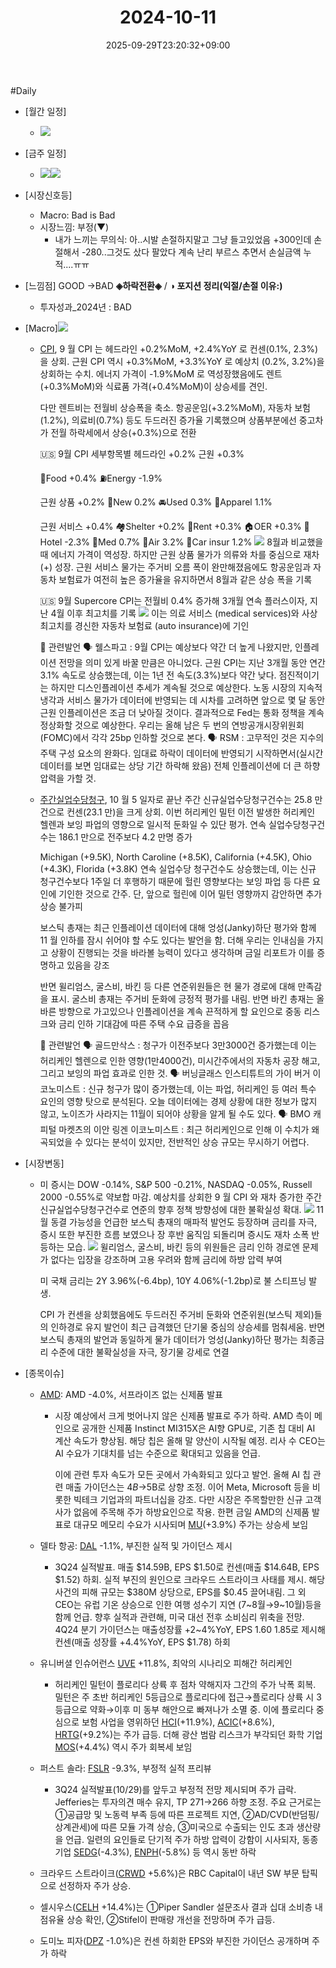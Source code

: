 ﻿---
title: "2024-10-11"
date: 2025-09-29T23:20:32+09:00
lastmod: 2025-10-02T20:04:46+09:00
type: docs
sidebar:
  open: true
weight: 9
---
<div style="display:none">
  <meta property="article:published_time" content="2025-09-29T14:20:32Z" />
  <meta property="article:modified_time" content="2025-10-02T11:04:46Z" />
</div>
#Daily 

- [월간 일정]
	- ![](Pasted%20image%2020241004221853.png)

- [금주 일정]
	- ![](Pasted%20image%2020241004222226.png)![](Pasted%20image%2020241004221834.png)

- [시장신호등]
	- Macro: Bad is Bad
	- 시장느낌: 부정(▼)
		- 내가 느끼는 무의식: 아..시발 손절하지말고 그냥 들고있었음 +300인데 손절해서 -280..그것도 샀다 팔았다 계속 난리 부르스 추면서 손실금액 누적....ㅠㅠ

- [느낌점] GOOD →BAD **◈하락전환◈** / **◑ 포지션 정리(익절/손절 이유:)**
	- 투자성과_2024년 : BAD

- [Macro]![](Pasted%20image%2020241012002104.png)
	- [CPI](/industry-study/cpi/), 9 월 CPI 는 헤드라인 +0.2%MoM, +2.4%YoY 로 컨센(0.1%, 2.3%)을 상회. 근원 CPI 역시 +0.3%MoM, +3.3%YoY 로 예상치 (0.2%, 3.2%)을 상회하는 수치. 에너지 가격이 -1.9%MoM 로 역성장했음에도 렌트(+0.3%MoM)와 식료품 가격(+0.4%MoM)이 상승세를 견인. 
	  
	  다만 렌트비는 전월비 상승폭을 축소. 항공운임(+3.2%MoM), 자동차 보험(1.2%), 의료비(0.7%) 등도 두드러진 증가율 기록했으며 상품부분에선 중고차가 전월 하락세에서 상승(+0.3%)으로 전환
	  
	  🇺🇸 9월 CPI 세부항목별
		헤드라인 +0.2%
		근원 +0.3%
		
		🍲Food +0.4%
		⛽️Energy -1.9%
		
		근원 상품 +0.2%
		🚗New  0.2%
		🚘Used 0.3%
		👕Apparel 1.1%
		  
		근원 서비스 +0.4%
		🏘️Shelter +0.2%
		  🏡Rent +0.3%
		  🏠OER +0.3%
		  🏨Hotel -2.3%
		🏥Med 0.7%
		🛫Air 3.2%
		📜Car insur 1.2%
		![](Pasted%20image%2020241012001931.png)
		8월과 비교했을 때 에너지 가격이 역성장. 하지만 근원 상품 물가가 의류와 차를 중심으로 재차 (+) 성장. 근원 서비스 물가는 주거비 오름 폭이 완만해졌음에도 항공운임과 자동차 보험료가 여전히 높은 증가율을 유지하면서 8월과 같은 상승 폭을 기록
		
		🇺🇸 9월 Supercore CPI는 전월비 0.4% 증가해 3개월 연속 플러스이자, 지난 4월 이후 최고치를 기록
		![](Pasted%20image%2020241012001949.png)
		이는 의료 서비스 (medical services)와 사상 최고치를 경신한 자동차 보험료 (auto insurance)에 기인
		
		📣 관련발언
	    🗣 웰스파고 :
	      9월 CPI는 예상보다 약간 더 높게 나왔지만, 인플레이션 전망을 의미 있게 바꿀 만큼은 아니었다. 근원 CPI는 지난 3개월 동안 연간 3.1% 속도로 상승했는데, 이는 1년 전 속도(3.3%)보다 약간 낮다. 점진적이기는 하지만 디스인플레이션 추세가 계속될 것으로 예상한다. 노동 시장의 지속적 냉각과 서비스 물가가 데이터에 반영되는 데 시차를 고려하면 앞으로 몇 달 동안 근원 인플레이션은 조금 더 낮아질 것이다. 결과적으로 Fed는 통화 정책을 계속 정상화할 것으로 예상한다. 우리는 올해 남은 두 번의 연방공개시장위원회(FOMC)에서 각각 25bp 인하할 것으로 본다. 
	    🗣 RSM :
	      고무적인 것은 지수의 주택 구성 요소의 완화다. 임대료 하락이 데이터에 반영되기 시작하면서(실시간 데이터를 보면 임대료는 상당 기간 하락해 왔음) 전체 인플레이션에 더 큰 하향 압력을 가할 것.
	  
	- [주간실업수당청구](/industry-study/주간실업수당청구/), 10 월 5 일자로 끝난 주간 신규실업수당청구건수는 25.8 만건으로 컨센(23.1 만)을 크게 상회. 이번 허리케인 밀턴 이전 발생한 허리케인 헬렌과 보잉 파업의 영향으로 일시적 둔화일 수 있단 평가. 연속 실업수당청구건수는 186.1 만으로 전주보다 4.2 만명 증가 
	  
	  Michigan (+9.5K), North Caroline (+8.5K), California (+4.5K), Ohio (+4.3K), Florida (+3.8K) 연속 실업수당 청구건수도 상승했는데, 이는 신규 청구건수보다 1주일 더 후행하기 때문에 헐린 영향보다는 보잉 파업 등 다른 요인에 기인한 것으로 간주. 단, 앞으로 헐린에 이어 밀턴 영향까지 감안하면 추가 상승 불가피
	  
	  보스틱 총재는 최근 인플레이션 데이터에 대해 엉성(Janky)하단 평가와 함께 11 월 인하를 잠시 쉬어야 할 수도 있다는 발언을 함. 더해 우리는 인내심을 가지고 상황이 진행되는 것을 바라볼 능력이 있다고 생각하며 금일 리포트가 이를 증명하고 있음을 강조 
	  
	  반면 윌리엄스, 굴스비, 바킨 등 다른 연준위원들은 현 물가 경로에 대해 만족감을 표시. 굴스비 총재는 주거비 둔화에 긍정적 평가를 내림. 반면 바킨 총재는 올바른 방향으로 가고있으나 인플레이션을 계속 끈적하게 할 요인으로 중동 리스크와 금리 인하 기대감에 따른 주택 수요 급증을 꼽음
	  
	  📣 관련발언
	    🗣 골드만삭스 :
	      청구가 이전주보다 3만3000건 증가했는데 이는 허리케인 헬렌으로 인한 영향(1만4000건), 미시간주에서의 자동차 공장 해고, 그리고 보잉의 파업 효과로 인한 것. 
	    🗣 버닝글래스 인스티튜트의 가이 버거 이코노미스트 :
	      신규 청구가 많이 증가했는데, 이는 파업, 허리케인 등 여러 특수 요인의 영향 탓으로 분석된다. 오늘 데이터에는 경제 상황에 대한 정보가 많지 않고, 노이즈가 사라지는 11월이 되어야 상황을 알게 될 수도 있다. 
	    🗣 BMO 캐피털 마켓츠의 이안 링겐 이코노미스트 :
	      최근 허리케인으로 인해 이 수치가 왜곡되었을 수 있다는 분석이 있지만, 전반적인 상승 규모는 무시하기 어렵다.

- [시장변동]
	- 미 증시는 DOW -0.14%, S&P 500 -0.21%, NASDAQ -0.05%, Russell 2000 -0.55%로 약보합 마감. 예상치를 상회한 9 월 CPI 와 재차 증가한 주간 신규실업수당청구건수로 연준의 향후 정책 방향성에 대한 불확실성 확대. 
	  ![](Pasted%20image%2020241012002609.png)
	  11월 동결 가능성을 언급한 보스틱 총재의 매파적 발언도 등장하며 금리를 자극, 증시 또한 부진한 흐름 보였으나 장 후반 움직임 되돌리며 증시도 재차 소폭 반등하는 모습.
	  ![](Pasted%20image%2020241012002600.png)
	  윌리엄스, 굴스비, 바킨 등의 위원들은 금리 인하 경로엔 문제가 없다는 입장을 강조하며 고용 우려와 함께 금리에 하방 압력 부여 
	  
	  미 국채 금리는 2Y 3.96%(-6.4bp), 10Y 4.06%(-1.2bp)로 불 스티프닝 발생. 
	  
	  CPI 가 컨센을 상회했음에도 두드러진 주거비 둔화와 연준위원(보스틱 제외)들의 인하경로 유지 발언이 최근 급격했던 단기물 중심의 상승세를 멈춰세움. 반면 보스틱 총재의 발언과 동일하게 물가 데이터가 엉성(Janky)하단 평가는 최종금리 수준에 대한 불확실성을 자극, 장기물 강세로 연결

- [종목이슈]
	- [AMD](/company-analysis/amd/): AMD -4.0%, 서프라이즈 없는 신제품 발표
		- 시장 예상에서 크게 벗어나지 않은 신제품 발표로 주가 하락. AMD 측이 메인으로 공개한 신제품 Instinct MI315X은 AI향 GPU로, 기존 칩 대비 AI 계산 속도가 향상됨. 해당 칩은 올해 말 양산이 시작될 예정. 리사 수 CEO는 AI 수요가 기대치를 넘는 수준으로 확대되고 있음을 언급. 
		  
		  이에 관련 투자 속도가 모든 곳에서 가속화되고 있다고 발언. 올해 AI 칩 관련 매출 가이던스는 $4B→$5B로 상향 조정. 이어 Meta, Microsoft 등을 비롯한 빅테크 기업과의 파트너십을 강조. 다만 시장은 주목할만한 신규 고객사가 없음에 주목해 주가 하방요인으로 작용. 한편 금일 AMD의 신제품 발표로 대규모 메모리 수요가 시사되며 [MU](/company-analysis/mu/)(+3.9%) 주가는 상승세 보임
		  
	- 델타 항공: [DAL](/company-analysis/dal/) -1.1%, 부진한 실적 및 가이던스 제시
		- 3Q24 실적발표. 매출 $14.59B, EPS $1.50로 컨센(매출 $14.64B, EPS $1.52) 하회. 실적 부진의 원인으로 크라우드 스트라이크 사태를 제시. 해당 사건의 피해 규모는 $380M 상당으로, EPS를 $0.45 끌어내림. 그 외 CEO는 유럽 기온 상승으로 인한 여행 성수기 지연 (7~8월→9~10월)등을 함께 언급. 향후 실적과 관련해, 미국 대선 전후 소비심리 위축을 전망. 4Q24 분기 가이던스는 매출성장률 +2~4%YoY, EPS $1.60~$1.85로 제시해 컨센(매출 성장률 +4.4%YoY, EPS $1.78) 하회
		  
	- 유니버셜 인슈어런스 [UVE](/company-analysis/uve/) +11.8%, 최악의 시나리오 피해간 허리케인
		- 허리케인 밀턴이 플로리다 상륙 후 점차 약해지자 그간의 주가 낙폭 회복. 밀턴은 주 초반 허리케인 5등급으로 플로리다에 접근→플로리다 상륙 시 3등급으로 약화→이후 미 동부 해안으로 빠져나가 소멸 중. 이에 플로리다 중심으로 보험 사업을 영위하던 [HCI](/company-analysis/hci/)(+11.9%), [ACIC](/company-analysis/acic/)(+8.6%), [HRTG](/company-analysis/hrtg/)(+9.2%)는 주가 급등. 더해 광산 범람 리스크가 부각되던 화학 기업 [MOS](/company-analysis/mos/)(+4.4%) 역시 주가 회복세 보임
		  
	- 퍼스트 솔라: [FSLR](/company-analysis/fslr/) -9.3%, 부정적 실적 프리뷰
		- 3Q24 실적발표(10/29)를 앞두고 부정적 전망 제시되며 주가 급락. Jefferies는 투자의견 매수 유지, TP $271→$266 하향 조정. 주요 근거로는 ①공급망 및 노동력 부족 등에 따른 프로젝트 지연, ②AD/CVD(반덤핑/상계관세)에 따른 모듈 가격 상승, ③미국으로 수출되는 인도 초과 생산량을 언급. 일련의 요인들로 단기적 주가 하방 압력이 강함이 시사되자, 동종기업 [SEDG](/company-analysis/sedg/)(-4.3%), [ENPH](/company-analysis/enph/)(-5.8%) 등 역시 동반 하락
		  
	- 크라우드 스트라이크([CRWD](/company-analysis/crwd/) +5.6%)은 RBC Capital이 내년 SW 부문 탑픽으로 선정하자 주가 상승.
	  
	- 셀시우스([CELH](/company-analysis/celh/) +14.4%)는 ①Piper Sandler 설문조사 결과 십대 소비층 내 점유율 상승 확인, ②Stifel이 판매량 개선을 전망하며 주가 급등.
	  
	- 도미노 피자([DPZ](/company-analysis/dpz/) -1.0%)은 컨센 하회한 EPS와 부진한 가이던스 공개하며 주가 하락
